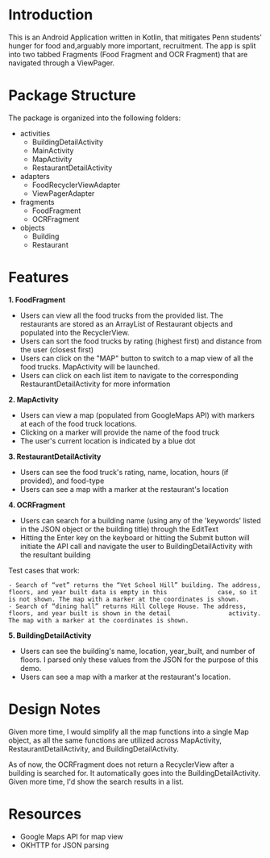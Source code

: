 <h1>Introduction</h1>

This is an Android Application written in Kotlin, that mitigates Penn students' hunger for food and,arguably more important, recruitment. The app is split into two tabbed Fragments (Food Fragment and OCR Fragment) that are navigated through a ViewPager.

<h1>Package Structure</h1>

The package is organized into the following folders:
- activities
    - BuildingDetailActivity 
    - MainActivity
    - MapActivity
    - RestaurantDetailActivity
- adapters
    - FoodRecyclerViewAdapter
    - ViewPagerAdapter 
- fragments
    - FoodFragment 
    - OCRFragment 
- objects
    - Building 
    - Restaurant 

<h1>Features</h1>

<b> 1. FoodFragment </b>

- Users can view all the food trucks from the provided list. The restaurants are stored as an ArrayList of  Restaurant objects and populated into the RecyclerView. 
- Users can sort the food trucks by rating (highest first) and distance from the user (closest first)
- Users can click on the "MAP" button to switch to a map view of all the food trucks. MapActivity will be launched.
- Users can click on each list item to navigate to the corresponding RestaurantDetailActivity for more information

<b> 2. MapActivity </b>

- Users can view a map (populated from GoogleMaps API) with markers at each of the food truck locations.
- Clicking on a marker will provide the name of the food truck
- The user's current location is indicated by a blue dot

<b> 3. RestaurantDetailActivity </b>

- Users can see the food truck's rating, name, location, hours (if provided), and food-type 
- Users can see a map with a marker at the restaurant's location

<b> 4. OCRFragment </b>

- Users can search for a building name (using any of the 'keywords' listed in the JSON object or the building title) through the EditText
- Hitting the Enter key on the keyboard or hitting the Submit button will initiate the API call and navigate the user to BuildingDetailActivity with the resultant building

Test cases that work:

    - Search of “vet” returns the “Vet School Hill” building. The address, floors, and year built data is empty in this              case, so it is not shown. The map with a marker at the coordinates is shown. 
    - Search of “dining hall” returns Hill College House. The address, floors, and year built is shown in the detail                activity. The map with a marker at the coordinates is shown. 

<b> 5. BuildingDetailActivity </b>

- Users can see the building's name, location, year_built, and number of floors. I parsed only these values from the JSON for the purpose of this demo. 
- Users can see a map with a marker at the restaurant's location.

<h1>Design Notes</h1>

Given more time, I would simplify all the map functions into a single Map object, as all the same functions are utilized across  MapActivity, RestaurantDetailActivity, and BuildingDetailActivity. 

As of now, the OCRFragment does not return a RecyclerView after a building is searched for. It automatically goes into the BuildingDetailActivity. Given more time, I'd show the search results in a list.

<h1> Resources </h1>

 - Google Maps API for map view
 - OKHTTP for JSON parsing
